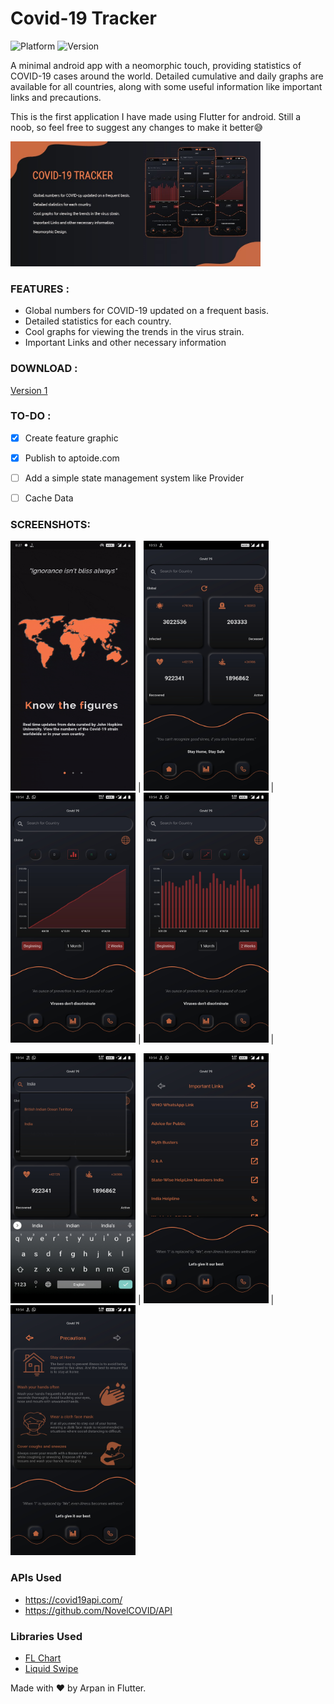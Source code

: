 # Covid-19 Tracker
![Platform](https://img.shields.io/badge/platforms-android-orange)
![Version](https://img.shields.io/badge/version-1.0-blue)

A minimal android app with a neomorphic touch, providing statistics of COVID-19 cases around the world. Detailed cumulative and daily graphs are available for all countries, along with some useful information like important links and precautions.

This is the first application I have made using Flutter for android. Still a noob, so feel free to suggest any changes to make it better:sweat_smile:

<img src="Screenshots/feature.jpg" height="200" width="400">

### FEATURES :
- Global numbers for COVID-19 updated on a frequent basis.
- Detailed statistics for each country.
- Cool graphs for viewing the trends in the virus strain.
- Important Links and other necessary information

### DOWNLOAD :
 [Version 1](https://drive.google.com/drive/u/0/folders/1hk0OmrRAA5cE83hTf5Sx34SsllH1F700)
 
### TO-DO :
- [x] Create feature graphic
- [x] Publish to aptoide.com
- [ ] Add a simple state management system like Provider
- [ ] Cache Data


### SCREENSHOTS: 
<img src="Screenshots/onboard.gif" height="400" width="200"> |
<img src="Screenshots/ss_1.jpg" height="400" width="200"> |
<img src="Screenshots/ss_2.jpg" height="400" width="200"> |
<img src="Screenshots/ss_3.jpg" height="400" width="200"> |

<img src="Screenshots/ss_4.jpg" height="400" width="200"> | 
<img src="Screenshots/ss_5.jpg" height="400" width="200"> |
<img src="Screenshots/ss_6.jpg" height="400" width="200"> 



### APIs Used

- https://covid19api.com/
- https://github.com/NovelCOVID/API

### Libraries Used
- [FL Chart](https://github.com/imaNNeoFighT/fl_chart)
- [Liquid Swipe](https://github.com/iamSahdeep/liquid_swipe_flutter)

Made with <span class="heart">❤</span> by Arpan in Flutter.